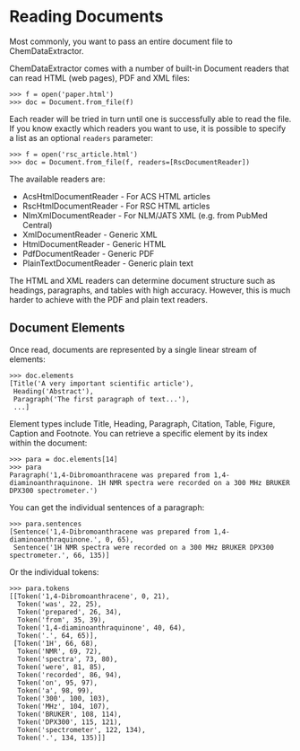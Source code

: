 # Reading Documents

Most commonly, you want to pass an entire document file to ChemDataExtractor.

ChemDataExtractor comes with a number of built-in Document readers that can read HTML (web pages), PDF and XML files:

    >>> f = open('paper.html')
    >>> doc = Document.from_file(f)

Each reader will be tried in turn until one is successfully able to read the file. If you know exactly which readers
you want to use, it is possible to specify a list as an optional `readers` parameter:

    >>> f = open('rsc_article.html')
    >>> doc = Document.from_file(f, readers=[RscDocumentReader])

The available readers are:

- AcsHtmlDocumentReader - For ACS HTML articles
- RscHtmlDocumentReader - For RSC HTML articles
- NlmXmlDocumentReader - For NLM/JATS XML (e.g. from PubMed Central)
- XmlDocumentReader - Generic XML
- HtmlDocumentReader - Generic HTML
- PdfDocumentReader - Generic PDF
- PlainTextDocumentReader - Generic plain text

The HTML and XML readers can determine document structure such as headings, paragraphs, and tables with high accuracy.
However, this is much harder to achieve with the PDF and plain text readers.

## Document Elements

Once read, documents are represented by a single linear stream of elements:

    >>> doc.elements
    [Title('A very important scientific article'),
     Heading('Abstract'),
     Paragraph('The first paragraph of text...'),
     ...]

Element types include Title, Heading, Paragraph, Citation, Table, Figure, Caption and Footnote. You can retrieve a
specific element by its index within the document:

    >>> para = doc.elements[14]
    >>> para
    Paragraph('1,4-Dibromoanthracene was prepared from 1,4-diaminoanthraquinone. 1H NMR spectra were recorded on a 300 MHz BRUKER DPX300 spectrometer.')


You can get the individual sentences of a paragraph:

    >>> para.sentences
    [Sentence('1,4-Dibromoanthracene was prepared from 1,4-diaminoanthraquinone.', 0, 65),
     Sentence('1H NMR spectra were recorded on a 300 MHz BRUKER DPX300 spectrometer.', 66, 135)]

Or the individual tokens:

    >>> para.tokens
    [[Token('1,4-Dibromoanthracene', 0, 21),
      Token('was', 22, 25),
      Token('prepared', 26, 34),
      Token('from', 35, 39),
      Token('1,4-diaminoanthraquinone', 40, 64),
      Token('.', 64, 65)],
     [Token('1H', 66, 68),
      Token('NMR', 69, 72),
      Token('spectra', 73, 80),
      Token('were', 81, 85),
      Token('recorded', 86, 94),
      Token('on', 95, 97),
      Token('a', 98, 99),
      Token('300', 100, 103),
      Token('MHz', 104, 107),
      Token('BRUKER', 108, 114),
      Token('DPX300', 115, 121),
      Token('spectrometer', 122, 134),
      Token('.', 134, 135)]]
